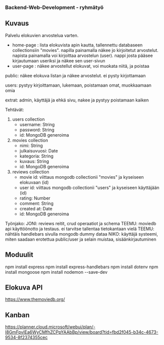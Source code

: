 ### Backend-Web-Development - ryhmätyö

## Kuvaus

Palvelu elokuvien arvostelua varten.

- home-page : lista elokuvista apin kautta, tallennettu databaseen collectionsiin "movies". napilla painamalla näkee jo kirjoitetut arvostelut. napista painamalla voi kirjoittaa arvostelun (user). nappi josta pääsee kirjautumaan useriksi ja näkee sen user-sivun
- user-page : näkee arvostellut elokuvat, voi muokata niitä, ja poistaa

public:
näkee elokuva listan ja näkee arvostelut. ei pysty kirjottamaan

users:
pystyy kirjoittamaan, lukemaan, poistamaan omat, muokkaamaan omia

extrat:
admin, käyttäjä ja ehkä sivu, nakee ja pystyy poistamaan kaiken

Tehtävät:

1. users collection
   - username: String
   - password: String
   - id: MongoDB generoima
2. movies collection
   - nimi: String
   - julkaisuvuosi: Date
   - kategoria: String
   - kuvaus: String
   - id: MongoDB generoima
3. reviews collection
   - movie id: viittaus mongodb collectionii "movies" ja kyseiseen elokuvaan (id)
   - user id: viittaus mongodb collectionii "users" ja kyseiseen käyttäjään (id)
   - rating: Number
   - comment: String
   - created at: Date
   - id: MongoDB generoima

Työnjako:
JONI: reviews reitit, crud operaatiot ja schema
TEEMU: moviedb api käyttöönotto ja testaus. ei tarvitse tallentaa tietokantaan vielä
TEEMU: nähtäis handlebars sivulla mongodb dummy dataa
NIKO: käyttäjä systeemi, miten saadaan erotettua public/user ja selain muistaa, sisäänkirjautuminen

## Moduulit

npm install express
npm install express-handlebars
npm install dotenv
npm install mongoose
npm install nodemon --save-dev

## Elokuva API

https://www.themoviedb.org/

## Kanban

https://planner.cloud.microsoft/webui/plan/-I8GmFpvIEa6WyCMfhZCPpYAAbBp/view/board?tid=fbd2f045-b34c-4673-9534-8f2374355cec
